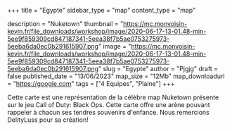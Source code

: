 +++
title = "Egypte"
sidebar_type = "map"
content_type = "map"

description = "Nuketown"
thumbnail = "https://mc.monvoisin-kevin.fr/file_downloads/workshop/image/2020-06-17-13-01.48-min-5ee9f859309cd847187341-5eea38f7b5ae0753275973-5eeba6da0ec0b291615907.png"
image = "https://mc.monvoisin-kevin.fr/file_downloads/workshop/image/2020-06-17-13-01.48-min-5ee9f859309cd847187341-5eea38f7b5ae0753275973-5eeba6da0ec0b291615907.png"
slug = "Egypte"
author = "Pjgjg"
draft = false
published_date = "13/06/2023"
map_size = "12Mb"
map_downloadurl = "https://google.com"
tags = ["4 Equipes", "Plaine"]
+++

Cette carte est une représentation de la célèbre map Nuketown présente sur le jeu Call of Duty: Black Ops. Cette carte offre une arène pouvant rappeler à chacun ses tendres souvenirs d'enfance.
Nous remercions DelityLuss pour sa création!